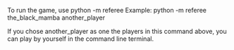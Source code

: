 
To run the game, use python -m referee <player1> <player2>
Example:
python -m referee the_black_mamba another_player

If you chose another_player as one the players in this command above, you can play by yourself in the command line terminal.

